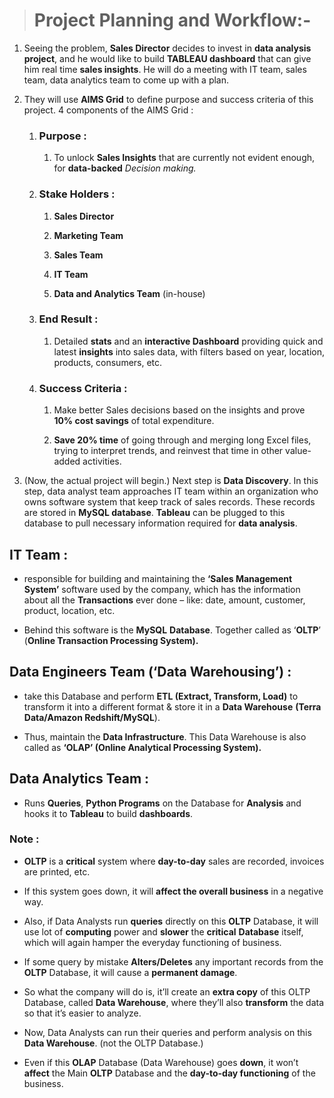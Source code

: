 > # **Project Planning and Workflow:-**

1.  Seeing the problem, **Sales Director** decides to invest in **data analysis
    project**, and he would like to build **TABLEAU dashboard** that can give
    him real time **sales insights**. He will do a meeting with IT team, sales
    team, data analytics team to come up with a plan.

2.  They will use **AIMS Grid** to define purpose and success criteria of this
    project. 4 components of the AIMS Grid :

    1.  ### **Purpose** :

        1.  To unlock **Sales Insights** that are currently not evident enough,
            for **data-backed** *Decision making.*

    2.  ### **Stake Holders** :

        1.  **Sales Director**

        2.  **Marketing Team**

        3.  **Sales Team**

        4.  **IT Team**

        5.  **Data and Analytics Team** (in-house)

    3.  ### **End Result** :

        1.  Detailed **stats** and an **interactive Dashboard** providing quick
            and latest **insights** into sales data, with filters based on year,
            location, products, consumers, etc.

    4.  ### **Success Criteria :**

        1.  Make better Sales decisions based on the insights and prove **10%
            cost savings** of total expenditure.

        2.  **Save 20% time** of going through and merging long Excel files,
            trying to interpret trends, and reinvest that time in other
            value-added activities.

3.  (Now, the actual project will begin.) Next step is **Data Discovery**. In
    this step, data analyst team approaches IT team within an organization who
    owns software system that keep track of sales records. These records are
    stored in **MySQL database**. **Tableau** can be plugged to this database to
    pull necessary information required for **data analysis**.

## **IT Team** :

-   responsible for building and maintaining the **‘Sales Management System’**
    software used by the company, which has the information about all the
    **Transactions** ever done – like: date, amount, customer, product,
    location, etc.

-   Behind this software is the **MySQL** **Database**. Together called as
    ‘**OLTP**’ (**Online Transaction Processing System).**

## **Data Engineers Team (‘Data Warehousing’)** :

-   take this Database and perform **ETL (Extract, Transform, Load)** to
    transform it into a different format & store it in a **Data Warehouse**
    **(Terra Data/Amazon Redshift/MySQL**).

-   Thus, maintain the **Data Infrastructure**. This Data Warehouse is also
    called as **‘OLAP’ (Online Analytical Processing System).**

## **Data Analytics Team** :

-   Runs **Queries**, **Python Programs** on the Database for **Analysis** and
    hooks it to **Tableau** to build **dashboards**.

### **Note :**

-   **OLTP** is a **critical** system where **day-to-day** sales are recorded,
    invoices are printed, etc.

-   If this system goes down, it will **affect the overall business** in a
    negative way.

-   Also, if Data Analysts run **queries** directly on this **OLTP** Database,
    it will use lot of **computing** power and **slower** the **critical**
    **Database** itself, which will again hamper the everyday functioning of
    business.

-   If some query by mistake **Alters/Deletes** any important records from the
    **OLTP** Database, it will cause a **permanent damage**.

-   So what the company will do is, it’ll create an **extra copy** of this OLTP
    Database, called **Data Warehouse**, where they’ll also **transform** the
    data so that it’s easier to analyze.

-   Now, Data Analysts can run their queries and perform analysis on this **Data
    Warehouse**. (not the OLTP Database.)

-   Even if this **OLAP** Database (Data Warehouse) goes **down**, it won’t
    **affect** the Main **OLTP** Database and the **day-to-day functioning** of
    the business.
